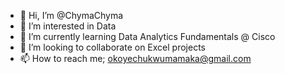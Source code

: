 - 👋 Hi, I’m @ChymaChyma
- 👀 I’m interested in Data
- 🌱 I’m currently learning Data Analytics Fundamentals @ Cisco
- 💞️ I’m looking to collaborate on Excel projects
- 📫 How to reach me; okoyechukwumamaka@gmail.com

<!---
ChymaChyma/ChymaChyma is a ✨ special ✨ repository because its `README.md` (this file) appears on your GitHub profile.
You can click the Preview link to take a look at your changes.
--->
